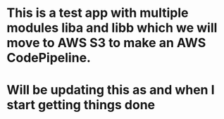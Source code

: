 # This is a test app with multiple modules liba and libb which we will move to AWS S3 to make an AWS CodePipeline.
# Will be updating this as and when I start getting things done
